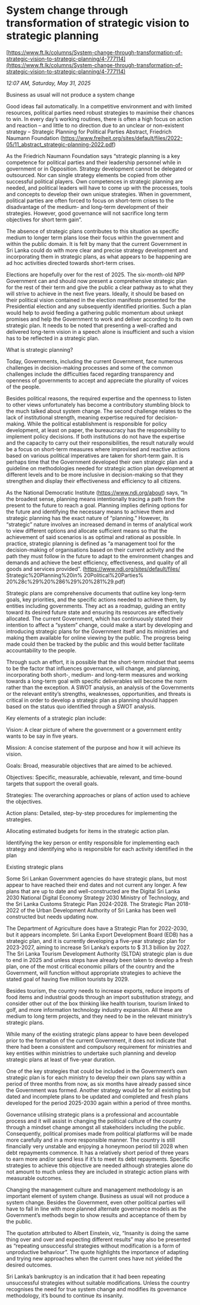 # System change through transformation of strategic vision to strategic planning

[https://www.ft.lk/columns/System-change-through-transformation-of-strategic-vision-to-strategic-planning/4-777114](https://www.ft.lk/columns/System-change-through-transformation-of-strategic-vision-to-strategic-planning/4-777114)

*12:07 AM, Saturday, May 31, 2025*

Business as usual will not produce a system change

Good ideas fail automatically. In a competitive environment and with limited resources, political parties need robust strategies to maximise their chances to win. In every day’s working routines, there is often a high focus on action and reaction – and little to no direction due to an unclear or non-existent strategy – Strategic Planning for Political Parties Abstract, Friedrich Naumann Foundation (https://www.freiheit.org/sites/default/files/2022-05/11_abstract_strategic-planning-2022.pdf)

As the Friedrich Naumann Foundation says “strategic planning is a key competence for political parties and their leadership personnel while in government or in Opposition. Strategy development cannot be delegated or outsourced. Nor can single strategy elements be copied from other successful political players. Own competences in strategic planning are needed, and political leaders will have to come up with the processes, tools and concepts to develop their own unique strategies. When in government, political parties are often forced to focus on short-term crises to the disadvantage of the medium- and long-term development of their strategies. However, good governance will not sacrifice long term objectives for short term gain”.

The absence of strategic plans contributes to this situation as specific medium to longer term plans lose their focus within the government and within the public domain. It is felt by many that the current Government in Sri Lanka could do with more clear and precise strategy development and incorporating them in strategic plans, as what appears to be happening are ad hoc activities directed towards short-term crises.

Elections are hopefully over for the rest of 2025. The six-month-old NPP Government can and should now present a comprehensive strategic plan for the rest of their term and give the public a clear pathway as to what they will strive to achieve in the next five years. Ideally, it should be based on their political vision contained in the election manifesto presented for the Presidential election and any subsequently identified priorities. Such a plan would help to avoid feeding a gathering public momentum about unkept promises and help the Government to work and deliver according to its own strategic plan. It needs to be noted that presenting a well-crafted and delivered long-term vision in a speech alone is insufficient and such a vision has to be reflected in a strategic plan.

What is strategic planning?

Today, Governments, including the current Government, face numerous challenges in decision-making processes and some of the common challenges include the difficulties faced regarding transparency and openness of governments to accept and appreciate the plurality of voices of the people.

Besides political reasons, the required expertise and the openness to listen to other views unfortunately has become a contributory stumbling block to the much talked about system change. The second challenge relates to the lack of institutional strength, meaning expertise required for decision-making. While the political establishment is responsible for policy development, at least on paper, the bureaucracy has the responsibility to implement policy decisions. If both institutions do not have the expertise and the capacity to carry out their responsibilities, the result naturally would be a focus on short-term measures where improvised and reactive actions based on various political imperatives are taken for short-term gain. It is perhaps time that the Government developed their own strategic plan and a guideline on methodologies needed for strategic action plan development at different levels and to be more inclusive in decision-making so that they strengthen and display their effectiveness and efficiency to all citizens.

As the National Democratic Institute (https://www.ndi.org/about) says, “In the broadest sense, planning means intentionally tracing a path from the present to the future to reach a goal. Planning implies defining options for the future and identifying the necessary means to achieve them and strategic planning has the exact nature of “planning.” However, its “strategic” nature involves an increased demand in terms of analytical work to view different options and allocate sufficient means so that the achievement of said scenarios is as optimal and rational as possible. In practice, strategic planning is defined as “a management tool for the decision-making of organisations based on their current activity and the path they must follow in the future to adapt to the environment changes and demands and achieve the best efficiency, effectiveness, and quality of all goods and services provided”. (https://www.ndi.org/sites/default/files/ Strategic%20Planning%20in% 20Political%20Parties% 20%28c%29%20%286%29%20%281%29.pdf)

Strategic plans are comprehensive documents that outline key long-term goals, key priorities, and the specific actions needed to achieve them, by entities including governments. They act as a roadmap, guiding an entity toward its desired future state and ensuring its resources are effectively allocated. The current Government, which has continuously stated their intention to affect a “system” change, could make a start by developing and introducing strategic plans for the Government itself and its ministries and making them available for online viewing by the public. The progress being made could then be tracked by the public and this would better facilitate accountability to the people.

Through such an effort, it is possible that the short-term mindset that seems to be the factor that influences governance, will change, and planning, incorporating both short-, medium- and long-term measures and working towards a long-term goal with specific deliverables will become the norm rather than the exception. A SWOT analysis, an analysis of the Governments or the relevant entity’s strengths, weaknesses, opportunities, and threats is critical in order to develop a strategic plan as planning should happen based on the status quo identified through a SWOT analysis.

Key elements of a strategic plan include:

Vision: A clear picture of where the government or a government entity wants to be say in five years.

Mission: A concise statement of the purpose and how it will achieve its vision.

Goals: Broad, measurable objectives that are aimed to be achieved.

Objectives: Specific, measurable, achievable, relevant, and time-bound targets that support the overall goals.

Strategies: The overarching approaches or plans of action used to achieve the objectives.

Action plans: Detailed, step-by-step procedures for implementing the strategies.

Allocating estimated budgets for items in the strategic action plan.

Identifying the key person or entity responsible for implementing each strategy and identifying who is responsible for each activity identified in the plan

Existing strategic plans

Some Sri Lankan Government agencies do have strategic plans, but most appear to have reached their end dates and not current any longer. A few plans that are up to date and well-constructed are the Digital Sri Lanka 2030 National Digital Economy Strategy 2030 Ministry of Technology, and the Sri Lanka Customs Strategic Plan 2024-2028. The Strategic Plan 2018-2022 of the Urban Development Authority of Sri Lanka has been well constructed but needs updating now.

The Department of Agriculture does have a Strategic Plan for 2022-2030, but it appears incomplete. Sri Lanka Export Development Board (EDB) has a strategic plan, and it is currently developing a five-year strategic plan for 2023-2027, aiming to increase Sri Lanka’s exports to $ 31.3 billion by 2027. The Sri Lanka Tourism Development Authority (SLTDA) strategic plan is due to end in 2025 and unless steps have already been taken to develop a fresh plan, one of the most critical economic pillars of the country and the Government, will function without appropriate strategies to achieve the stated goal of having five million tourists by 2029.

Besides tourism, the country needs to increase exports, reduce imports of food items and industrial goods through an import substitution strategy, and consider other out of the box thinking like health tourism, tourism linked to golf, and more information technology industry expansion. All these are medium to long term projects, and they need to be in the relevant ministry’s strategic plans.

While many of the existing strategic plans appear to have been developed prior to the formation of the current Government, it does not indicate that there had been a consistent and compulsory requirement for ministries and key entities within ministries to undertake such planning and develop strategic plans at least of five-year duration.

One of the key strategies that could be included in the Government’s own strategic plan is for each ministry to develop their own plans say within a period of three months from now, as six months have already passed since the Government was formed. Another strategy would be for all existing but dated and incomplete plans to be updated and completed and fresh plans developed for the period 2025-2030 again within a period of three months.

Governance utilising strategic plans is a professional and accountable process and it will assist in changing the political culture of the country through a mindset change amongst all stakeholders including the public. Consequently, political promises made from political platforms will be made more carefully and in a more responsible manner. The country is still financially very unstable and enjoying a honeymoon period till 2028 when debt repayments commence. It has a relatively short period of three years to earn more and/or spend less if it’s to meet its debt repayments. Specific strategies to achieve this objective are needed although strategies alone do not amount to much unless they are included in strategic action plans with measurable outcomes.

Changing the management culture and management methodology is an important element of system change. Business as usual will not produce a system change. Besides the Government, even other political parties will have to fall in line with more planned alternate governance models as the Government’s methods begin to show results and acceptance of them by the public.

The quotation attributed to Albert Einstein, viz, “Insanity is doing the same thing over and over and expecting different results” may also be presented as “repeating unsuccessful strategies without modification is a form of unproductive behaviour”. The quote highlights the importance of adapting and trying new approaches when the current ones have not yielded the desired outcomes.

Sri Lanka’s bankruptcy is an indication that it had been repeating unsuccessful strategies without suitable modifications. Unless the country recognises the need for true system change and modifies its governance methodology, it’s bound to continue its insanity.

